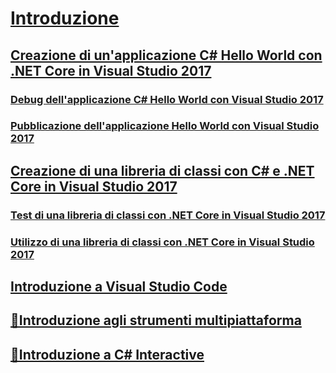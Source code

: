 # [Introduzione](index.md)
## [Creazione di un'applicazione C# Hello World con .NET Core in Visual Studio 2017](with-visual-studio.md)
### [Debug dell'applicazione C# Hello World con Visual Studio 2017](debugging-with-visual-studio-2017.md)
### [Pubblicazione dell'applicazione Hello World con Visual Studio 2017](publishing-with-visual-studio-2017.md)
## [Creazione di una libreria di classi con C# e .NET Core in Visual Studio 2017](library-with-visual-studio-2017.md)
### [Test di una libreria di classi con .NET Core in Visual Studio 2017](testing-library-with-visual-studio.md)
### [Utilizzo di una libreria di classi con .NET Core in Visual Studio 2017](consuming-library-with-visual-studio-2017.md)
## [Introduzione a Visual Studio Code](with-visual-studio-code.md)
## [🔧Introduzione agli strumenti multipiattaforma](with-cross-platform-tools.md)
## [🔧Introduzione a C# Interactive](with-csharp-interactive.md)

